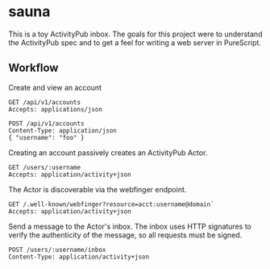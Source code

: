 # sauna

This is a toy ActivityPub inbox.
The goals for this project were to understand the ActivityPub spec and to get a
feel for writing a web server in PureScript.

## Workflow

Create and view an account

```
GET /api/v1/accounts
Accepts: applications/json

POST /api/v1/accounts
Content-Type: application/json
{ "username": "foo" }
```

Creating an account passively creates an ActivityPub Actor.

```
GET /users/:username
Accepts: application/activity+json
```

The Actor is discoverable via the webfinger endpoint. 

```
GET /.well-known/webfinger?resource=acct:username@domain`
Accepts: application/activity+json
```

Send a message to the Actor's inbox. 
The inbox uses HTTP signatures to verify the authenticity of the message, so all
requests must be signed.

```
POST /users/:username/inbox
Content-Type: application/activity+json
```
